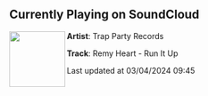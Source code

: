 ## Currently Playing on SoundCloud

[<img align="left" width="100" src="https://i1.sndcdn.com/artworks-M2rziJ9g6QIrHrUW-5h4Gkw-t500x500.jpg">](https://soundcloud.com/officialtrapparty/remy-heart-run-it-up)

**Artist**: Trap Party Records 

**Track**: Remy Heart - Run It Up

Last updated at 03/04/2024 09:45
